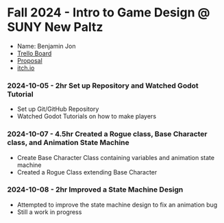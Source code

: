 # Fall 2024 - Intro to Game Design @ SUNY New Paltz
* Name: Benjamin Jon
* [Trello Board](https://trello.com/b/xEwWLpOi/godot-core-game-mechanic)
* [Proposal]()
* [itch.io](https://itch.io/profile/bjon1)

### 2024-10-05 - 2hr Set up Repository and Watched Godot Tutorial
* Set up Git/GitHub Repository
* Watched Godot Tutorials on how to make players

### 2024-10-07 - 4.5hr Created a Rogue class, Base Character class, and Animation State Machine
* Create Base Character Class containing variables and animation state machine
* Created a Rogue Class extending Base Character

### 2024-10-08 - 2hr Improved a State Machine Design 
* Attempted to improve the state machine design to fix an animation bug
* Still a work in progress